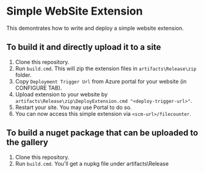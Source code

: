 Simple WebSite Extension
========================

This demontrates how to write and deploy a simple website extension.

## To build it and directly upload it to a site

  1. Clone this repository.
  2. Run `build.cmd`.  This will zip the extension files in `artifacts\Release\zip` folder.
  3. Copy `Deployment Trigger Url` from Azure portal for your website (in CONFIGURE TAB).
  4. Upload extension to your website by `artifacts\Release\zip\DeployExtension.cmd "<deploy-trigger-url>"`.
  5. Restart your site.  You may use Portal to do so.
  6. You can now access this simple extension via `<scm-url>/filecounter`.

## To build a nuget package that can be uploaded to the gallery

  1. Clone this repository.
  2. Run `build.cmd`. You'll get a nupkg file under artifacts\Release
